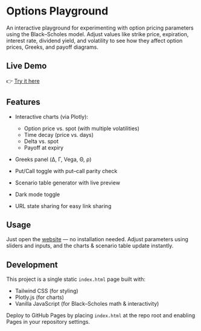 # Options Playground

An interactive playground for experimenting with option pricing parameters using the Black–Scholes model. Adjust values like strike price, expiration, interest rate, dividend yield, and volatility to see how they affect option prices, Greeks, and payoff diagrams.

## Live Demo

👉 [Try it here](https://akkerman.ai/options-playground/)

## Features

* Interactive charts (via Plotly):

  * Option price vs. spot (with multiple volatilities)
  * Time decay (price vs. days)
  * Delta vs. spot
  * Payoff at expiry
* Greeks panel (Δ, Γ, Vega, Θ, ρ)
* Put/Call toggle with put–call parity check
* Scenario table generator with live preview
* Dark mode toggle
* URL state sharing for easy link sharing

## Usage

Just open the [website](https://akkerman.ai/options-playground/) — no installation needed. Adjust parameters using sliders and inputs, and the charts & scenario table update instantly.

## Development

This project is a single static `index.html` page built with:

* Tailwind CSS (for styling)
* Plotly.js (for charts)
* Vanilla JavaScript (for Black–Scholes math & interactivity)

Deploy to GitHub Pages by placing `index.html` at the repo root and enabling Pages in your repository settings.
